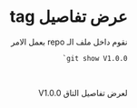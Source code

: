 <div dir=rtl>

# عرض تفاصيل tag

نقوم داخل ملف الـ repo بعمل الامر <br/>

```shell
git show V1.0.0`
```
<br/>

لعرض تفاصيل التاق V1.0.0

</div>

